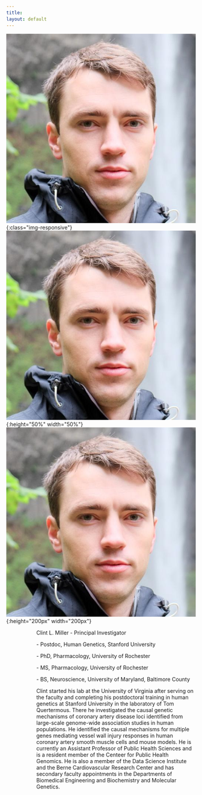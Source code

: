 ```yaml
---
title: 
layout: default
---
```


![clint photo](/images/clintphoto.jpg){:class="img-responsive"}
![clint photo](/images/clintphoto.jpg){:height="50%" width="50%"}
![clint photo](/images/clintphoto.jpg){:height="200px" width="200px"}

<p style="margin-left: 80px">Clint L. Miller - Principal Investigator</p>
<p style="margin-left: 80px">- Postdoc, Human Genetics, Stanford University</p> 
<p style="margin-left: 80px">- PhD, Pharmacology, University of Rochester</p>
<p style="margin-left: 80px">- MS, Pharmacology, University of Rochester</p>
<p style="margin-left: 80px">- BS, Neuroscience, University of Maryland, Baltimore County</p>

<p style="margin-left: 80px">Clint started his lab at the University of Virginia after serving on the faculty and completing his postdoctoral training in human genetics at Stanford University in the laboratory of Tom Quertermous. There he investigated the causal genetic mechanisms of coronary artery disease loci identified from large-scale genome-wide association studies in human populations. He identified the causal mechanisms for multiple genes mediating vessel wall injury responses in human coronary artery smooth muscle cells and mouse models. He is currently an Assistant Professor of Public Health Sciences and is a resident member of the Centeer for Public Health Genomics. He is also a member of the Data Science Institute and the Berne Cardiovascular Research Center and has secondary faculty appointments in the Departments of Biomedical Engineering and Biochemistry and Molecular Genetics.</p> 

